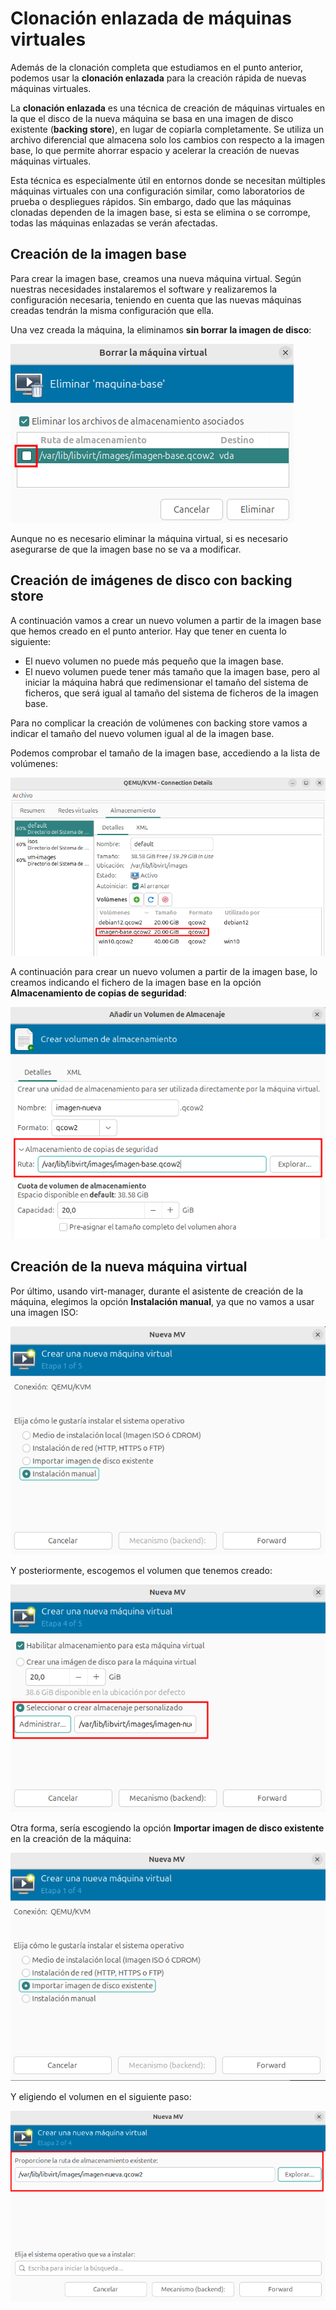 # Clonación enlazada de máquinas virtuales

Además de la clonación completa que estudiamos en el punto anterior, podemos usar la **clonación enlazada** para la creación rápida de nuevas máquinas virtuales.

La **clonación enlazada** es una técnica de creación de máquinas virtuales en la que el disco de la nueva máquina se basa en una imagen de disco existente (**backing store**), en lugar de copiarla completamente. Se utiliza un archivo diferencial que almacena solo los cambios con respecto a la imagen base, lo que permite ahorrar espacio y acelerar la creación de nuevas máquinas virtuales.  

Esta técnica es especialmente útil en entornos donde se necesitan múltiples máquinas virtuales con una configuración similar, como laboratorios de prueba o despliegues rápidos. Sin embargo, dado que las máquinas clonadas dependen de la imagen base, si esta se elimina o se corrompe, todas las máquinas enlazadas se verán afectadas.  

## Creación de la imagen base

Para crear la imagen base, creamos una nueva máquina virtual. Según nuestras necesidades instalaremos el software y realizaremos la configuración necesaria, teniendo en cuenta que las nuevas máquinas creadas tendrán la misma configuración que ella.

Una vez creada la máquina, la eliminamos **sin borrar la imagen de disco**:

![enlazada](img/enlazada1.png)

Aunque no es necesario eliminar la máquina virtual, si es necesario asegurarse de que la imagen base no se va a modificar.

## Creación de imágenes de disco con backing store

A continuación vamos a crear un nuevo volumen a partir de la imagen base que hemos creado en el punto anterior. Hay que tener en cuenta lo siguiente:

* El nuevo volumen no puede más pequeño que la imagen base.
* El nuevo volumen puede tener más tamaño que la imagen base, pero al iniciar la máquina habrá que redimensionar el tamaño del sistema de ficheros, que será igual al tamaño del sistema de ficheros de la imagen base.

Para no complicar la creación de volúmenes con backing store vamos a indicar el tamaño del nuevo volumen igual al de la imagen base.

Podemos comprobar el tamaño de la imagen base, accediendo a la lista de volúmenes:

![enlazada](img/enlazada2.png)

A continuación para crear un nuevo volumen a partir de la imagen base, lo creamos indicando el fichero de la imagen base en la opción **Almacenamiento de copias de seguridad**:

![enlazada](img/enlazada3.png)

## Creación de la nueva máquina virtual

Por último, usando virt-manager, durante el asistente de creación de la máquina, elegimos la opción **Instalación manual**, ya que no vamos a usar una imagen ISO:

![volumen](img/enlazada4.png)

Y posteriormente, escogemos el volumen que tenemos creado:

![volumen](img/enlazada5.png)

Otra forma, sería escogiendo la opción **Importar imagen de disco existente** en la creación de la máquina:

![plantilla](img/enlazada6.png)

Y eligiendo el volumen en el siguiente paso:

![plantilla](img/enlazada7.png)